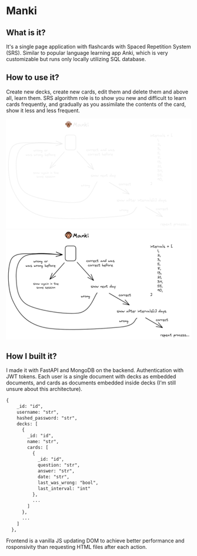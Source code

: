 # Manki

## What is it?

It's a single page application with flashcards with Spaced Repetition System (SRS). Similar to popular language learning app Anki, which is very customizable but runs only locally utilizing SQL database.

## How to use it?

Create new decks, create new cards, edit them and delete them and above all, learn them. SRS algorithm role is to show you new and difficult to learn cards frequently, and gradually as you assimilate the contents of the card, show it less and less frequent.

![Manki Diagram](img/dark-no-bg.png#gh-dark-mode-only)
![Manki Diagram](img/light-no-bg.png#gh-light-mode-only)

## How I built it?

I made it with FastAPI and MongoDB on the backend. Authentication with JWT tokens. Each user is a single document with decks as embedded documents, and cards as documents embedded inside decks (I'm still unsure about this architecture).

```
{
    _id: "id",
    username: "str",
    hashed_password: "str",
    decks: [
      {
        _id: "id",
        name: "str",
        cards: [
          {
            _id: "id",
            question: "str",
            answer: "str",
            date: "str",
            last_was_wrong: "bool",
            last_interval: "int"
          },
          ...
        ]
      },
      ...
    ]
  },
```

Frontend is a vanilla JS updating DOM to achieve better performance and rosponsivity than requesting HTML files after each action.
